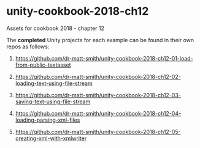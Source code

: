 # unity-cookbook-2018-ch12
Assets for cookbook 2018 - chapter 12

The **completed** Unity projects for each example can be found in their own repos as follows:

1. https://github.com/dr-matt-smith/unity-cookbook-2018-ch12-01-load-from-public-textasset

1. https://github.com/dr-matt-smith/unity-cookbook-2018-ch12-02-loading-text-using-file-stream

1. https://github.com/dr-matt-smith/unity-cookbook-2018-ch12-03-saving-text-using-file-stream

1. https://github.com/dr-matt-smith/unity-cookbook-2018-ch12-04-loading-parsing-xml-files

1. https://github.com/dr-matt-smith/unity-cookbook-2018-ch12-05-creating-xml-with-xmlwriter
